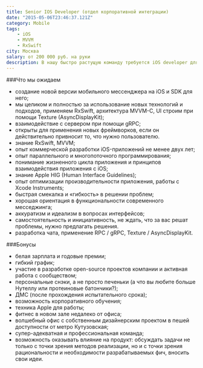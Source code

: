 ```yaml
---
title: Senior IOS Developer (отдел корпоративной интеграции)
date: "2015-05-06T23:46:37.121Z"
category: Mobile
tags:
    - iOS
    - MVVM
    - RxSwift
city: Москва
salary: от 200 000 руб. на руки
description: В нашу быстро растущую команду требуется iOS developer для разработки клиентской части месседжинг платформы. Мы ищем человека, который сможет войти в iOS направление команды разработки. В его обязанностях будет поддержка iOS клиентов, разработка новой функциональности и интерфейсов.
---
```


###Что мы ожидаем
- создание новой версии мобильного мессенджера на iOS и SDK для него;
- мы целиком и полностью за использование новых технологий и подходов, применяем RxSwift, архитектура MVVM-С, UI строим при помощи Texture (AsyncDisplayKit);
- взаимодействие с сервером при помощи gRPC;
- открыты для применения новых фреймворков, если он действительно привносит то, что нужно пользователю.
- знание RxSwift, MVVM;
- опыт коммерческой разработки iOS-приложений не менее двух лет;
- опыт параллельного и многопоточного программирования;
- понимание жизненного цикла приложения и принципов взаимодействия приложения с iOS;
- знание Apple HIG (Human Interface Guidelines);
- опыт оптимизации производительности приложения, работы с Xcode Instruments;
- быстрая смекалка и «гибкость» в решении проблем;
- хорошая ориентация в функциональности современного месседжинга;
- аккуратизм и идеализм в вопросах интерфейсов;
- самостоятельность и инициативность, не ждать, что за вас решат проблемы, нужно предлагать решения.
- разработка чата, применение RPC / gRPC, Texture / AsyncDisplayKit.

###Бонусы
- белая зарплата и годовые премии;
- гибкий график;
- участие в разработке open-source проектов компании и активная работа с сообществом;
- персональные снэки, а не просто печеньки (а что вы любите больше Нутеллу или протеиновые батончики?);
- ДМС (после прохождения испытательного срока);
- возможность корпоративного обучения;
- техника Apple для работы;
- фитнес в новом зале недалеко от офиса;
- волшебный офис с собственным дизайнерским проектом в пешей доступности от метро Кутузовская;
- супер-адекватная и профессиональная команда;
- возможность оказывать влияние на продукт: обсуждать задачи не только с точки зрения методов реализации, но и с точки зрения рациональности и необходимости разрабатываемых фич, вносить свои идеи.
